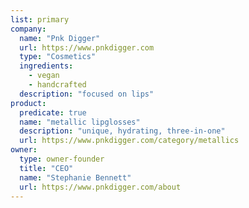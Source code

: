 ```yaml
---
list: primary
company:
  name: "Pnk Digger"
  url: https://www.pnkdigger.com
  type: "Cosmetics"
  ingredients:
    - vegan
    - handcrafted
  description: "focused on lips"
product:
  predicate: true
  name: "metallic lipglosses"
  description: "unique, hydrating, three-in-one"
  url: https://www.pnkdigger.com/category/metallics
owner:
  type: owner-founder
  title: "CEO"
  name: "Stephanie Bennett"
  url: https://www.pnkdigger.com/about
---
```

